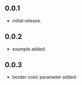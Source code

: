 ## 0.0.1

- initial release.

## 0.0.2

- example added.

## 0.0.3

- border color parameter added.
